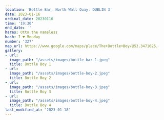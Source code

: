 ```yaml
---
location: 'Bottle Bar, North Wall Quay: DUBLIN 3'
date: 2023-01-16
ordinal_date: 20230116
time: '19:30'
end_date: ''
hares: Otto the nameless
hash: I ♥ Monday
number: '327'
map_url: https://www.google.com/maps/place/The+Bottle+Boy/@53.3471625,-6.235003,17z/data=!3m1!4b1!4m5!3m4!1s0x48670ff4631274df:0xe33435dea0b13c89!8m2!3d53.3471625!4d-6.2324281
gallery:
- url: 
  image_path: "/assets/images/bottle-bar-1.jpeg"
  title: Bottle Boy 1
- url: 
  image_path: "/assets/images/bottle-boy-2.jpeg"
  title: Bottle Boy 2
- url: 
  image_path: "/assets/images/bottle-boy-3.jpeg"
  title: Bottle Boy 3
- url: 
  image_path: "/assets/images/bottle-boy-4.jpeg"
  title: Bottle Boy 4
last_modified_at: '2023-01-18'
---
```


